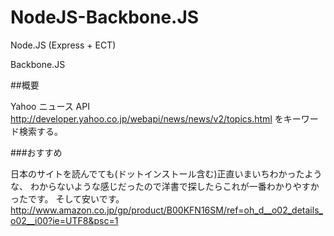 # NodeJS-Backbone.JS

Node.JS (Express + ECT)

Backbone.JS

##概要

Yahoo ニュース API <http://developer.yahoo.co.jp/webapi/news/news/v2/topics.html> をキーワード検索する。

###おすすめ

日本のサイトを読んでても(ドットインストール含む)正直いまいちわかったような、
わからないような感じだったので洋書で探したらこれが一番わかりやすかったです。
そして安いです。
<http://www.amazon.co.jp/gp/product/B00KFN16SM/ref=oh_d__o02_details_o02__i00?ie=UTF8&psc=1>




